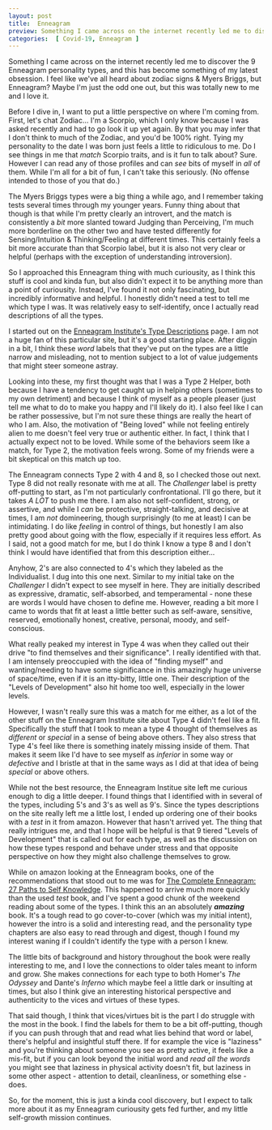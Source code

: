 ```yaml
---
layout: post
title:  Enneagram
preview: Something I came across on the internet recently led me to discover the 9 enneagram personality types, and this has become something of my latest obsession. I feel like we've all heard about Zodiac signs & Myers Briggs, but Enneagram? Maybe I'm just the odd one out, but this was totally new to me and I love it. 
categories:  [ Covid-19, Enneagram ]
---
```


Something I came across on the internet recently led me to discover the 9 Enneagram personality types, and this has become something of my latest obsession. I feel like we've all heard about zodiac signs & Myers Briggs, but Enneagram? Maybe I'm just the odd one out, but this was totally new to me and I love it. 

Before I dive in, I want to put a little perspective on where I'm coming from. First, let's chat Zodiac... I'm a Scorpio, which I only know because I was asked recently and had to go look it up yet again. By that you may infer that I don't think to much of the Zodiac, and you'd be 100% right. Tying my personality to the date I was born just feels a little to ridiculous to me. Do I see things in me that *match* Scorpio traits, and is it fun to talk about? Sure. However I can read any of those profiles and can *see* bits of myself in *all* of them. While I'm all for a bit of fun, I can't take this seriously. (No offense intended to those of you that do.)

The Myers Briggs types were a big thing a while ago, and I remember taking tests several times through my younger years. Funny thing about that though is that while I'm pretty clearly an introvert, and the match is consistently a *bit* more slanted toward Judging than Perceiving, I'm much more borderline on the other two and have tested differently for Sensing/Intuition & Thinking/Feeling at different times. This certainly feels a bit more accurate than that Scorpio label, but it is also not very clear or helpful (perhaps with the exception of understanding introversion). 

So I approached this Enneagram thing with much curiousity, as I think this stuff is cool and kinda fun, but also didn't expect it to be anything more than a point of curiousity. Instead, I've found it not only fascinating, but incredibly informative and helpful. I honestly didn't need a test to tell me which type I was. It was relatively easy to self-identify, once I actually read descriptions of all the types. 

I started out on the [Enneagram Institute's Type Descriptions](https://www.enneagraminstitute.com/type-descriptions) page. I am not a huge fan of this particular site, but it's a good starting place. After diggin in a bit, I think these *word* labels that they've put on the types are a little narrow and misleading, not to mention subject to a lot of value judgements that might steer someone astray. 

Looking into these, my first thought was that I was a Type 2 Helper, both because I have a tendency to get caught up in helping others (sometimes to my own detriment) and because I think of myself as a people pleaser (just tell me what to do to make you happy and I'll likely do it). I also feel like I can be rather possessive, but I'm not sure these things are really the heart of who I am. Also, the motivation of "Being loved" while not feeling entirely alien to me doesn't feel very true or authentic either. In fact, I think that I actually expect not to be loved. While some of the behaviors seem like a match, for Type 2, the motivation feels wrong. Some of my friends were a bit skeptical on this match up too. 

The Enneagram connects Type 2 with 4 and 8, so I checked those out next. Type 8 did not really resonate with me at all. The *Challenger* label is pretty off-putting to start, as I'm not particularly confrontational. I'll go there, but it takes *A LOT* to push me there. I am also not self-confident, strong, or assertive, and while I *can* be protective, straight-talking, and decisive at times, I am *not* domineering, though surprisingly (to me at least) I can be intimidating. I do like *feeling* in control of things, but honestly I am also pretty good about going with the flow, especially if it requires less effort. As I said, not a good match for me, but I do think I know a type 8 and I don't think I would have identified that from this description either... 

Anyhow, 2's are also connected to 4's which they labeled as the Individualist. I dug into this one next. Similar to my initial take on the *Challenger* I didn't expect to see myself in here. They are initially described as expressive, dramatic, self-absorbed, and temperamental - none these are words I would have chosen to define me. However, reading a bit more I came to words that fit at least a little better such as self-aware, sensitive, reserved, emotionally honest, creative, personal, moody, and self-conscious. 

What really peaked my interest in Type 4 was when they called out their drive "to find themselves and their significance". I really identified with that. I am intensely preoccupied with the idea of "finding myself" and wanting/needing to have some significance in this amazingly huge universe of space/time, even if it is an itty-bitty, little one. Their description of the "Levels of Development" also hit home too well, especially in the lower levels. 

However, I wasn't really sure this was a match for me either, as a lot of the other stuff on the Enneagram Institute site about Type 4 didn't feel like a fit. Specifically the stuff that I took to mean a type 4 thought of themselves as *different* or *special* in a sense of being above others. They also stress that Type 4's feel like there is something inately missing inside of them. That makes it seem like I'd have to see myself as *inferior* in some way or *defective* and I bristle at that in the same ways as I did at that idea of being *special* or above others.

While not the best resource, the Enneagram Institue site left me curious enough to dig a little deeper. I found things that I identified with in several of the types, including 5's and 3's as well as 9's. Since the types descriptions on the site really left me a little lost, I ended up ordering one of their books with a *test* in it from amazon. However that hasn't arrived yet. The thing that really intrigues me, and that I hope will be helpful is that 9 tiered "Levels of Development" that is called out for each type, as well as the discussion on how these types respond and behave under stress and that opposite perspective on how they might also challenge themselves to grow.

While on amazon looking at the Enneagram books, one of the recommendations that stood out to me was for [The Complete Enneagram: 27 Paths to Self Knowledge](https://smile.amazon.com/gp/product/1938314549/ref=ppx_yo_dt_b_asin_title_o01_s00?ie=UTF8&psc=1). This happened to arrive much more quickly than the used *test* book, and I've spent a good chunk of the weekend reading about some of the types. I think this an an absolutely __*amazing*__ book. It's a tough read to go cover-to-cover (which was my initial intent), however the intro is a solid and interesting read, and the personality type chapters are also easy to read through and digest, though I found my interest waning if I couldn't identify the type with a person I knew. 

The little bits of background and history throughout the book were really interesting to me, and I love the connections to older tales meant to inform and grow. She makes connections for each type to both Homer's *The Odyssey* and Dante's *Inferno* which maybe feel a little dark or insulting at times, but also I think give an interesting historical perspective and authenticity to the vices and virtues of these types. 

That said though, I think that vices/virtues bit is the part I do struggle with the most in the book. I find the labels for them to be a bit off-putting, though if you can push through that and read what lies behind that word or label, there's helpful and insightful stuff there. If for example the vice is "laziness" and you're thinking about someone you see as pretty active, it feels like a mis-fit, but if you can look beyond the initial word and *read all the words* you might see that laziness in physical activity doesn't fit, but laziness in some other aspect - attention to detail, cleanliness, or something else - does.

So, for the moment, this is just a kinda cool discovery, but I expect to talk more about it as my Enneagram curiousity gets fed further, and my little self-growth mission continues. 
